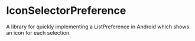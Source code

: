 # IconSelectorPreference

A library for quickly implementing a ListPreference in Android which shows an icon for each selection.
